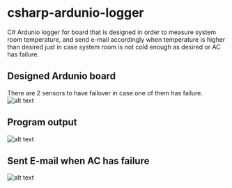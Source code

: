 # csharp-ardunio-logger
C# Ardunio logger for board that is designed in order to measure system room temperature, and send e-mail accordingly when temperature is higher than desired just in case system room is not cold enough as desired or AC has failure.

## Designed Ardunio board 
There are 2 sensors to have failover in case one of them has failure. 
![alt text](http://umitunal.org/wp-content/uploads/2016/05/20160527_165110.jpg)

## Program output
![alt text](http://umitunal.org/wp-content/uploads/2016/05/ardunio2.png)

## Sent E-mail when AC has failure
![alt text](http://umitunal.org/wp-content/uploads/2016/05/ardunio3.png)
